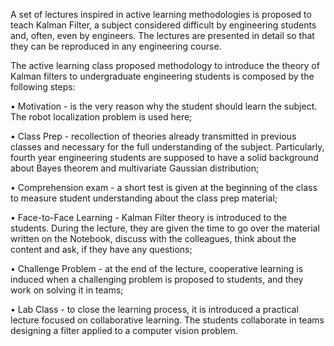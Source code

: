 A set of lectures inspired in active learning methodologies is proposed to teach Kalman Filter, a subject considered difficult by engineering students and, often, even by engineers. The lectures are presented in detail so that they can be reproduced in any engineering course.

The active learning class proposed methodology to introduce the theory of Kalman filters to undergraduate engineering students is composed by the following steps:

• Motivation - is the very reason why the student should learn the subject. The robot localization problem is used here;

• Class Prep - recollection of theories already transmitted in previous classes and necessary for the full understanding of the subject. Particularly, fourth year engineering students are supposed to have a solid background about Bayes theorem and multivariate Gaussian distribution;

• Comprehension exam - a short test is given at the beginning of the class to measure student understanding about the class prep material;

• Face-to-Face Learning - Kalman Filter theory is introduced to the students. During the lecture, they are given the time to go over the material written on the Notebook, discuss with the colleagues, think about the content and ask, if they have any questions;

• Challenge Problem - at the end of the lecture, cooperative learning is induced when a challenging problem is proposed to students, and they work on solving it in teams;

• Lab Class - to close the learning process, it is introduced a practical lecture focused on collaborative learning. The students collaborate in teams designing a filter applied to a computer vision problem.
